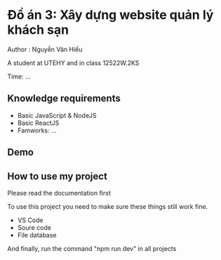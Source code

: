 # Đồ án 3: Xây dựng website quản lý khách sạn

<p>Author : Nguyễn Văn Hiếu</p>
<p>A student at UTEHY and in class 12522W.2KS</p>
<p>Time: ...</p>
<h2>Knowledge requirements</h2>
<ul>
  <li>Basic JavaScript & NodeJS</li>
  <li>Basic ReactJS</li>
  <li>Famworks: ...</li>
</ul>
<h2>Demo</h2>

<h2>How to use my project</h2>
<p>Please read the documentation first</p>
<p>To use this project you need to make sure these things still work fine.</p>
<ul>
    <li>VS Code</li>
    <li>Soure code</li>
    <li>File database</li>
</ul>
<p>And finally, run the command "npm run dev" in all projects</p>
